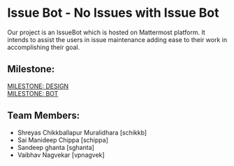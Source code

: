 # Issue Bot - No Issues with Issue Bot 
Our project is an IssueBot which is hosted on Mattermost platform. It intends to assist the users in issue maintenance adding ease to their work in accomplishing their goal.

Milestone:
---------
[MILESTONE: DESIGN](https://github.ncsu.edu/csc510-fall2019/CSC510-11/blob/master/DESIGN.md)  
[MILESTONE: BOT](https://github.ncsu.edu/csc510-fall2019/CSC510-11/blob/master/BOT.md)

Team Members:
-----------------
* Shreyas Chikkballapur Muralidhara [schikkb]  
* Sai Manideep Chippa [schippa] 
* Sandeep ghanta [sghanta]  
* Vaibhav Nagvekar [vpnagvek] 
